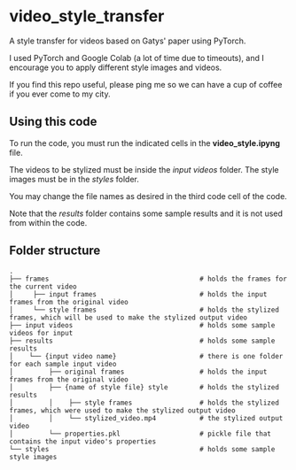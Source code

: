# video_style_transfer
A style transfer for videos based on Gatys' paper using PyTorch.

I used PyTorch and Google Colab (a lot of time due to timeouts), and I encourage you to apply different style images and videos.

If you find this repo useful, please ping me so we can have a cup of coffee if you ever come to my city.

## Using this code
To run the code, you must run the indicated cells in the __video_style.ipyng__ file.

The videos to be stylized must be inside the *input videos* folder. The style images must be in the *styles* folder.

You may change the file names as desired in the third code cell of the code.

Note that the *results* folder contains some sample results and it is not used from within the code.

## Folder structure

    .
    ├── frames                                      # holds the frames for the current video
    │     ├── input frames                          # holds the input frames from the original video
    │     └── style frames                          # holds the stylized frames, which will be used to make the stylized output video
    ├── input videos                                # holds some sample videos for input
    ├── results                                     # holds some sample results
    │    └── {input video name}                     # there is one folder for each sample input video
    │         ├── original frames                   # holds the input frames from the original video
    │         ├── {name of style file} style        # holds the stylized results
    │         │    ├── style frames                 # holds the stylized frames, which were used to make the stylized output video
    │         │    └── stylized_video.mp4           # the stylized output video
    │         └── properties.pkl                    # pickle file that contains the input video's properties
    └── styles                                      # holds some sample style images
